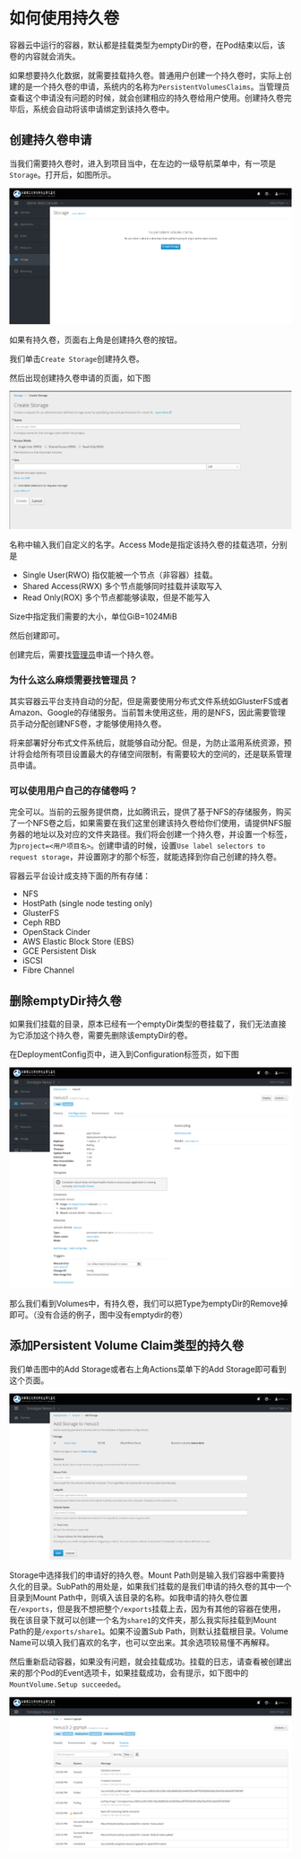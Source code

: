 # 如何使用持久卷

容器云中运行的容器，默认都是挂载类型为emptyDir的卷，在Pod结束以后，该卷的内容就会消失。

如果想要持久化数据，就需要挂载持久卷。普通用户创建一个持久卷时，实际上创建的是一个持久卷的申请，系统内的名称为`PersistentVolumesClaims`。当管理员查看这个申请没有问题的时候，就会创建相应的持久卷给用户使用。创建持久卷完毕后，系统会自动将该申请绑定到该持久卷中。

## 创建持久卷申请

当我们需要持久卷时，进入到项目当中，在左边的一级导航菜单中，有一项是`Storage`。打开后，如图所示。

![persistent-storage-page](img/persistent-storage-page.png)

如果有持久卷，页面右上角是创建持久卷的按钮。

我们单击`Create Storage`创建持久卷。

然后出现创建持久卷申请的页面，如下图

![create-persistent-storage](img/create-persistent-storage.png)

名称中输入我们自定义的名字。Access Mode是指定该持久卷的挂载选项，分别是
- Single User(RWO) 指仅能被一个节点（非容器）挂载。
- Shared Access(RWX) 多个节点能够同时挂载并读取写入
- Read Only(ROX) 多个节点都能够读取，但是不能写入

Size中指定我们需要的大小，单位GiB=1024MiB

然后创建即可。

创建完后，需要找[管理员](mailto:wu812730157@gmail.com)申请一个持久卷。

### 为什么这么麻烦需要找管理员？

其实容器云平台支持自动的分配，但是需要使用分布式文件系统如GlusterFS或者Amazon、Google的存储服务。当前暂未使用这些，用的是NFS，因此需要管理员手动分配创建NFS卷，才能够使用持久卷。

将来部署好分布式文件系统后，就能够自动分配。但是，为防止滥用系统资源，预计将会给所有项目设置最大的存储空间限制，有需要较大的空间的，还是联系管理员申请。

### 可以使用用户自己的存储卷吗？

完全可以。当前的云服务提供商，比如腾讯云，提供了基于NFS的存储服务，购买了一个NFS卷之后，如果需要在我们这里创建该持久卷给你们使用，请提供NFS服务器的地址以及对应的文件夹路径。我们将会创建一个持久卷，并设置一个标签，为`project=<用户项目名>`。创建申请的时候，设置`Use label selectors to request storage`，并设置刚才的那个标签，就能选择到你自己创建的持久卷。

容器云平台设计成支持下面的所有存储：

- NFS
- HostPath (single node testing only)
- GlusterFS
- Ceph RBD
- OpenStack Cinder
- AWS Elastic Block Store (EBS)
- GCE Persistent Disk
- iSCSI
- Fibre Channel

## 删除emptyDir持久卷

如果我们挂载的目录，原本已经有一个emptyDir类型的卷挂载了，我们无法直接为它添加这个持久卷，需要先删除该emptyDir的卷。

在DeploymentConfig页中，进入到Configuration标签页，如下图


![deployment-config-configuration](img/deployment-config-configuration.png)

那么我们看到Volumes中，有持久卷，我们可以把Type为emptyDir的Remove掉即可。（没有合适的例子，图中没有emptydir的卷）

## 添加Persistent Volume Claim类型的持久卷

我们单击图中的Add Storage或者右上角Actions菜单下的Add Storage即可看到这个页面。

![add-persistent-storage-page](img/add-persistent-storage-page.png)

Storage中选择我们的申请好的持久卷。Mount Path则是输入我们容器中需要持久化的目录。SubPath的用处是，如果我们挂载的是我们申请的持久卷的其中一个目录到Mount Path中，则填入该目录的名称。如我申请的持久卷位置在`/exports`，但是我不想把整个`/exports`挂载上去，因为有其他的容器在使用，我在该目录下就可以创建一个名为`share1`的文件夹，那么我实际挂载到Mount Path的是`/exports/share1`。如果不设置Sub Path，则默认挂载根目录。Volume Name可以填入我们喜欢的名字，也可以空出来。其余选项较易懂不再解释。

然后重新启动容器，如果没有问题，就会挂载成功。挂载的日志，请查看被创建出来的那个Pod的Event选项卡，如果挂载成功，会有提示，如下图中的`MountVolume.Setup succeeded`。


![mount-persistent-volume-success](img/mount-persistent-volume-success.png)
